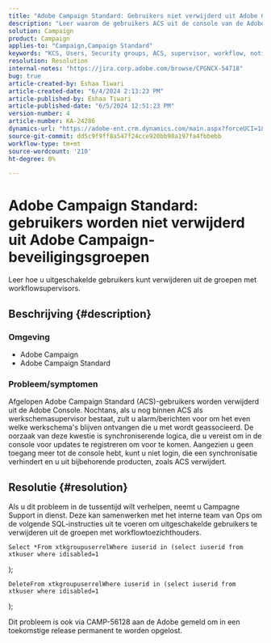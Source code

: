 ```yaml
---
title: "Adobe Campaign Standard: Gebruikers niet verwijderd uit Adobe Campaign-beveiligingsgroepen"
description: "Leer waarom de gebruikers ACS uit de console van de Adobe als gebruiker worden verwijderd."
solution: Campaign
product: Campaign
applies-to: "Campaign,Campaign Standard"
keywords: "KCS, Users, Security groups, ACS, supervisor, workflow, notifications, synchronisatielogica, issue, update, console"
resolution: Resolution
internal-notes: "https://jira.corp.adobe.com/browse/CPGNCX-54718"
bug: true
article-created-by: Eshaa Tiwari
article-created-date: "6/4/2024 2:13:23 PM"
article-published-by: Eshaa Tiwari
article-published-date: "6/5/2024 12:51:23 PM"
version-number: 4
article-number: KA-24286
dynamics-url: "https://adobe-ent.crm.dynamics.com/main.aspx?forceUCI=1&pagetype=entityrecord&etn=knowledgearticle&id=c2b0c897-7c22-ef11-840b-6045bd0201f5"
source-git-commit: dd5c9f9ff8a547f24cce920bb98a197fa4fbbebb
workflow-type: tm+mt
source-wordcount: '210'
ht-degree: 0%

---
```


# Adobe Campaign Standard: gebruikers worden niet verwijderd uit Adobe Campaign-beveiligingsgroepen


Leer hoe u uitgeschakelde gebruikers kunt verwijderen uit de groepen met workflowsupervisors.

## Beschrijving {#description}


### Omgeving

- Adobe Campaign
- Adobe Campaign Standard


### Probleem/symptomen

Afgelopen Adobe Campaign Standard (ACS)-gebruikers worden verwijderd uit de Adobe Console. Nochtans, als u nog binnen ACS als werkschemasupervisor bestaat, zult u alarm/berichten voor om het even welke werkschema&#39;s blijven ontvangen die u met wordt geassocieerd. De oorzaak van deze kwestie is synchroniserende logica, die u vereist om in de console voor updates te registreren om voor te komen. Aangezien u geen toegang meer tot de console hebt, kunt u niet login, die een synchronisatie verhindert en u uit bijbehorende producten, zoals ACS verwijdert.


## Resolutie {#resolution}


Als u dit probleem in de tussentijd wilt verhelpen, neemt u Campagne Support in dienst. Deze kan samenwerken met het interne team van Ops om de volgende SQL-instructies uit te voeren om uitgeschakelde gebruikers te verwijderen uit de groepen met workflowtoezichthouders.




```
Select *From xtkgroupuserrelWhere iuserid in (select iuserid from xtkuser where idisabled=1
```

);



```
DeleteFrom xtkgroupuserrelWhere iuserid in (select iuserid from xtkuser where idisabled=1
```

);

Dit probleem is ook via CAMP-56128 aan de Adobe gemeld om in een toekomstige release permanent te worden opgelost.